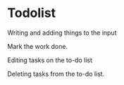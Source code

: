 # Todolist

Writing and adding things to the input

Mark the work done.

Editing tasks on the to-do list

Deleting tasks from the to-do list.
